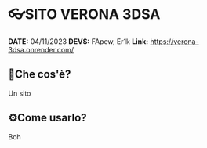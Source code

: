 # **👓SITO VERONA 3DSA**

**DATE:** 04/11/2023
**DEVS:** FApew, Er1k
**Link:** <https://verona-3dsa.onrender.com/>

**🤔Che cos'è?**
---
Un sito

**⚙Come usarlo?**
---
Boh
 
 
 



